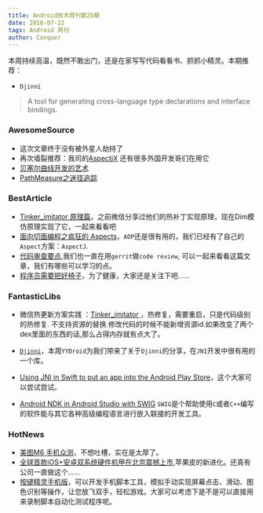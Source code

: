 ```yaml
---
title: Android技术周刊第25期
date: 2016-07-22
tags: Android 周刊
author: Conquer
---
```

本周持续高温，既然不敢出门，还是在家写写代码看看书、抓抓小精灵。本期推荐：

* `Djinni`

> A tool for generating cross-language type declarations and interface bindings.

<!-- more -->

### AwesomeSource

- 这次文章终于没有被外星人劫持了
- 再次墙裂推荐：我司的[AspectjX](https://github.com/HujiangTechnology/gradle_plugin_android_aspectjx) 还有很多外国开发哥们在用它
- [贝塞尔曲线开发的艺术](http://blog.csdn.net/eclipsexys/article/details/51956908)
- [PathMeasure之迷径追踪](http://blog.csdn.net/eclipsexys/article/details/51992473)

### BestArticle

- [Tinker_imitator 原理篇](http://www.jianshu.com/p/620c2b0490ec?hmsr=toutiao.io&utm_medium=toutiao.io&utm_source=toutiao.io)，之前微信分享过他们的热补丁实现原理，现在Dim模仿原理实现了它，一起来看看吧
- [面向切面编程之疯狂的 Aspects](https://mp.weixin.qq.com/s?__biz=MzAxMzE2Mjc2Ng==&mid=2652154714&idx=1&sn=da44e8ec13bf4ef445e3270e4e80a3e3&scene=1&srcid=0722gcvmYvIDt066zQ8rxBcJ&key=77421cf58af4a6531f89446f4132dd04df83818b1710a84ade064c5b772e230ac57d196cfb51bc12605e95879e68df3f&ascene=0&uin=MjkxNzIxMDMwMA%3D%3D&devicetype=iMac+MacBookPro9%2C2+OSX+OSX+10.11.1+build(15B42)&version=11020201&pass_ticket=Fa25HkL%2BST0gekuLxX2fMfXSzPXn4cW0kNlo3PX5JFh%2BOkozdvr4zt78jnGNa%2BlC)，`AOP`还是很有用的，我们已经有了自己的`Aspect`方案：`AspectJ`.
- [代码审查要点](http://www.techug.com/code-review-3),我们也一直在用`gerrit`做`code review`, 可以一起来看看这篇文章，我们有哪些可以学习的点。
- [程序员需要把好椅子](http://kb.imakewebsites.ca/2014/04/27/chairs-for-programmers/)，为了健康，大家还是关注下吧……


### FantasticLibs

- 微信热更新方案实践
：[Tinker_imitator
](https://github.com/zzz40500/Tinker_imitator)，热修复，需要重启，只是代码级别的热修复. 不支持资源的替换.修改代码的时候不能新增资源id.如果改变了两个dex里面的东西的话,那么占得内存就有点大了。

- [`Djinni`](https://github.com/dropbox/djinni)，本周`YYDroid`为我们带来了关于`Djinni`的分享，在`JNI`开发中很有用的一个库。
- [Using JNI in Swift to put an app into the Android Play Store](https://medium.com/@ephemer/using-jni-in-swift-to-put-an-app-into-the-android-play-store-732e542a99dd#.sm877gsnx)，这个大家可以尝试尝试。
- [Android NDK in Android Studio with SWIG](http://www.sureshjoshi.com/mobile/android-ndk-in-android-studio-with-swig/) `SWIG`是个帮助使用`C`或者`C++`编写的软件能与其它各种高级编程语言进行嵌入联接的开发工具。

### HotNews

- [美图M6 手机众测](http://test.smzdm.com/pingce/p/32192/)，不想吐槽，实在是太厚了。
- [全球首款iOS+安卓双系统硬件机甲在北京震撼上市](http://toutiao.com/i6309750657515520514/?tt_from=weixin&utm_campaign=client_share&from=groupmessage&app=news_article&utm_source=weixin&isappinstalled=0&iid=4912916087&utm_medium=toutiao_ios&wxshare_count=1),苹果皮的新进化。还真有公司一直做这个……
- [按键精灵手机版](http://coolapk.com/apk/com.cyjh.mobileanjian)，可以开发手机脚本工具，模拟手动实现屏幕点击、滑动、图色识别等操作，让您放飞双手，轻松游戏。大家可以考虑下是不是可以直接用来录制脚本自动化测试程序呢。
